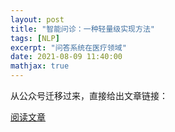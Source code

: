 ```yaml
---
layout: post
title: "智能问诊：一种轻量级实现方法"
tags: [NLP]
excerpt: "问答系统在医疗领域"
date: 2021-08-09 11:40:00
mathjax: true
---
```


从公众号迁移过来，直接给出文章链接：

[阅读文章](https://mp.weixin.qq.com/s/cL8xsiUld6qQu1YIzfVxrw)